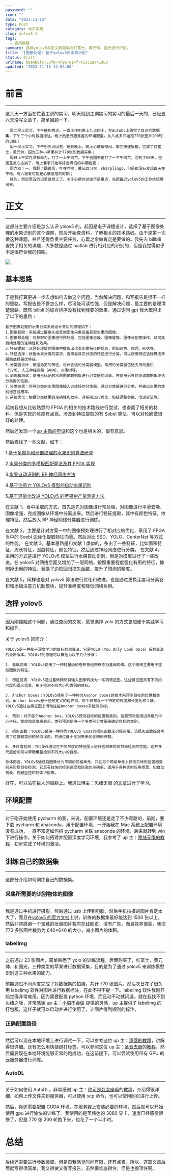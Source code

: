 ```yaml
---
password: ""
icon: ""
date: "2023-11-15"
type: Post
category: 动手实践
slug: yolov5-1
tags:
  - 实用教程
summary: 选择yolov5自定义数据集对红富士、黄元帅、国光进行识别。
title: "[图像处理] 基于yolov5的水果识别"
status: Draft
urlname: b8a4b0fc-53f9-4796-814f-433c2ec41d68
updated: "2023-11-15 12:03:00"
---
```


# 前言

---

这几天一方面在忙着工训的实习，明天就到工训实习的实习的最后一天的，已经五六天没写文章了。简单回顾一下，

```text
  周二早上实习，下午睡到两点，一直工作到晚上九点四十，在AutoDL上跑完了自己的数据集，下午三个小时数据标注，晚上熟悉云服务器的环境配置，从八点多开始跑770张图片200轮的训练；
  周一早上实习，下午到三点回去，睡到晚上，晚上心情很郁闷，取完快递拆箱，完成了红富士，黄元帅，国光三种小苹果共计770张到数据采集；
  周日上午实在没有动力，打了一上午饥荒，下午去图书馆打了一下午饥荒，活到了60天，但是差点心态崩了，晚上着手开始写综合课设的中期检查；
  周六双十一，我翻了翻微信，哔哩哔哩，番茄自习室，sharplingo，但是都没有发现白天在干啥，周六极有可能是心情低落的时期；
  好的，然后周五的记录就续上了。关于心情的总结不是重点，先把最近yoloV5的工作给梳理出来。
```

# 正文

---

这部分主要介绍是怎么认识 yolov5 的，起因是电子课程设计，选择了基于图像处理的水果识别的这个课题，然后开始查资料，了解相关的技术路线。由于是第一次做这种课题，并且还得负责主要任务，心累之余做肯定是要做的。我先去 bilibili 查找了相关的课题，大多数是通过 matlab 进行相对应的识别的，但是我觉得似乎不是很符合我的预期。

![](https://bu.dusays.com/2023/11/15/65547538298c7.png)

## 基本思路

---

于是我打算更进一步去想如何去做这个问题，当然解决问题，和写报告是很不一样的思路，写报告是不管怎么样，尽可能可读性强，但是解决问题，最主要的是理清楚思路。既然 bilibli 的综合排序没有找到我要的效果，通过询问 gpt 我大概得出了以下的思路：

```text
基于图像处理的水果分类系统设计背后的原理如下：
1.图像获取：系统通过摄像头或其他图像采集设备获取水果的图像。
2.图像预处理：对获取的图像进行预处理，包括图像去噪、图像增强、图像分割等操作，以提高后续处理的准确性和效果。
3.特征提取：从预处理后的图像中提取出代表水果特征的信息，例如颜色、纹理、形状等。
4.特征选择：根据水果分类的需求，选择最具区分度的特征进行分类，可以使用特征选择算法来辅助选择最优特征。
5.分类器设计：根据选定的特征，设计合适的分类器模型，常用的分类器包括支持向量机（SVM）、人工神经网络（ANN）、决策树等。
6.训练和测试：使用已标记的水果图像数据集进行分类器的训练，并使用另外的测试数据集评估分类器的性能。
7.分类结果：将待分类的水果图像输入训练好的分类器，通过分类器进行分类，并输出水果的类别标签或概率。
8.系统优化：根据分类结果的准确性和效率，对系统进行优化，包括调整参数、改进算法等。
```

起初我想从比较熟悉的 FPGA 的相关的技术路线进行尝试，也查阅了相关的材料，但是实现的难度有点高。涉及到特征提取的有 Sobel 算法，可以对轮廓做很好的处理。

然后还发现一个[up 主做的毕设](https://www.bilibili.com/video/BV1rs4y1X7bE/?spm_id_from=333.337.search-card.all.click&vd_source=237e295a40d7aaea043ead8c0d2c78ab)和这个也是相关的，很有意思。

然后查找了一些文献，如下：

1.[基于多颜色和局部纹理的水果识别算法研究](http://cloud.matrixcore.top/s/BxpMf7ceWiMbpyY)

2.[水果分类的多模板匹配算法及其 FPGA 实现](http://cloud.matrixcore.top/s/Y8ey2oj99pKee6g)

3.[水果自动识别的 BP 神经网络方法](http://cloud.matrixcore.top/s/nFgerGYRqZZy8b3)

4.[基于注意力 YOLOv5 模型的自动水果识别](http://cloud.matrixcore.top/s/exaX3dNwfn4jgbZ)

5.[基于轻量化改进 YOLOv5 的苹果树产量测定方法](http://cloud.matrixcore.top/s/ecDHTxi8N3SjD4T)

在文献 1，当中采取的方式，首先是先对图像进行预处理，对图像进行平滑去噪，图像增强，完成图像从环境中分离出来。然后进行特征提取，其中有颜色特征，纹理特征，然后放入 BP 神经网络分类器进行训练。

在文献 2，主要是针对方案一中的图像预处理进行了相对应的优化，采用了 FPGA 当中的 Soebl 边缘化提取特征向量。然后对比 SSD、YOLO、CenterNet 等方式的性能。
在文献 3，基本思路是和文献 1 类似的，多出了一些特征，比如面积特征，周长特征，弧度特征，颜色特征，然后通过神经网络进行分类。
在文献 4，采用的方式是进行 YOLOv5 模型进行水果自动识别，但是对模型进行了一些改进。在 yolov5 对网络后面又增加了一层网络，按照重要程度强化有用的特征，抑制掉无用的特征，替换了边框回归损失函数，提升了预测的精度。

在文献 5，同样也是对 yolov5 算法进行优化和改进，也是通过更换深度可分离卷积和添加注意力机制模块，提升准确度和降低网络负担。

## 选择 yolov5

---

因为刚接触这个问题，通过查阅的文献，感觉选择 yolo 的方式更加便于实践学习和操作。

关于 yolov5 的简介：

```text
YOLOv5是一种基于深度学习的目标检测算法，它是YOLO（You Only Look Once）系列算法的最新版本。YOLOv5的原理可以概括为以下几个步骤：

1. 基础网络：YOLOv5使用了一种轻量级的卷积神经网络作为基础网络。这个网络主要用于提取图像的特征。

2. 特征提取：YOLOv5通过基础网络将输入图像转换为一系列特征图。这些特征图具有不同的尺度和语义信息，用于检测不同大小和类别的目标。

3. Anchor boxes：YOLOv5使用了一种称为Anchor boxes的技术来预测目标的位置和类别。Anchor boxes是一些预定义的边界框，每个框都与一个特定的尺度和长宽比相关联。YOLOv5通过在特征图上滑动这些Anchor boxes来检测目标。

4. 预测：对于每个Anchor box，YOLOv5预测目标的位置和类别。位置预测使用边界框的中心坐标、宽度和高度来表示。类别预测使用一个多类别分类器来确定目标的类别。

5. 损失函数：YOLOv5使用一种称为YOLOv5 Loss的损失函数来训练网络。该损失函数综合考虑了位置和类别的预测误差，并通过最小化损失来优化网络参数。

6. 多尺度检测：YOLOv5通过在不同尺度的特征图上进行检测来提高目标检测的性能。这种多尺度检测可以帮助模型检测不同大小的目标。

总体而言，YOLOv5通过将图像分为不同的网格单元，并在每个网格单元上预测目标的位置和类别来实现目标检测。它具有较快的检测速度和较高的准确率，适用于各种实时应用场景，如自动驾驶、视频监控和物体识别等。
```

好在，可以站在巨人的肩膀上。我通过博主：思绪无限 的[文章](https://www.cnblogs.com/sixuwuxian/p/17372580.html)进行了学习。

## 环境配置

---

对于刚开始使用 pycharm 的我，来说，配置环境还是走了不少弯路的，前期，要下载 pycharm 和 anaconda，用于配置环境，一开始我在 Mac 系统上配置环境没有成功，一直不知道如何把 pycharm 关联 anaconda 的环境，后来就转到 win 下进行操作。关于如何搭建并配置深度学习环境，我参考了 up 主：[思绪无限的教程](https://www.bilibili.com/video/BV1Hg4y1t78v/?spm_id_from=333.999.0.0&vd_source=237e295a40d7aaea043ead8c0d2c78ab)，初步完成了环境的激活。

## 训练自己的数据集

---

这部分介绍如何训练自己的数据集。

### 采集所需要的识别物体的图像

---

我是通过手机进行摄影，然后通过 usb 上传到电脑，然后手机拍摄的图片肯定太大了，而且在[yolov5 的官方文档](https://docs.ultralytics.com/yolov5/)上说，训练的数据集最好能达到 1500 张以上。然后非常感谢一个宝藏的批量图片裁剪[在线网页](https://uutool.cn/img-clip-batch/)，没有广告，而且效率很高，我把 770 多张图片裁剪为 640\*640 的大小，减小图片的体积。

### labelimg

---

之前通过 23 张图片，简单熟悉了 yolo 的训练流程，后面购买了，红富士，黄元帅，和国光，三种类型的苹果进行数据采集，目的是为了通过 yolov5 来训练模型识别这三种水果的能力。

前期通过不同角度完成了对数据集的拍摄，共计 770 张图片，然后次日花了很久用 labelimg 软件对图片进行数据标注，在此不得不提一下。labelimg 软件我刚开始觉得非常难用，因为需要配置 python 环境，而且动不动就闪退。就在我找不到头绪之际，非常感谢 up 主：[小周不会做](https://www.bilibili.com/video/BV1Xh4y1574N/?spm_id_from=333.880.my_history.page.click&vd_source=237e295a40d7aaea043ead8c0d2c78ab) 提供的灵感，up 主提供了 labelimg 的打包版，这样子就可以启动并进行使用了，让图片得到顺利的标注。

### 正确配置路径

---

然后可以现在本地环境上进行调试一下，可以参考这位 up 主：[遗落的教程](https://www.bilibili.com/video/BV1f94y1R7a4/?spm_id_from=333.880.my_history.page.click&vd_source=237e295a40d7aaea043ead8c0d2c78ab)，讲解得很详细。还有怎么用快捷键打标签，可以参照这位 up 主：[圣音去扉](https://space.bilibili.com/471665566)的[教程](https://www.bilibili.com/video/BV1rT411f7Up/?spm_id_from=333.880.my_history.page.click&vd_source=237e295a40d7aaea043ead8c0d2c78ab)。然后需要现在本地环境能够正常的跑成功，在这前提下，可以尝试使用带有 GPU 的云服务器进行训练。

### AutoDL

---

关于如何使用 AutoDL，非常感谢 up 主：[你可是处女座啊](https://space.bilibili.com/21060026)的[教程](https://www.bilibili.com/video/BV13s4y1V7b4/?spm_id_from=333.880.my_history.page.click&vd_source=237e295a40d7aaea043ead8c0d2c78ab)，介绍得很详细，如何上传文件夹到服务器，可以使用 scp 命令，也可以使用网页进行上传。

然后，你还需要配置 CUDA 环境，在服务器上安装必要的环境，然后就可以开始使用 gpu 进行愉快的训练了。我使用的是英伟达的 3080 显卡，速度已经感觉很快了，但是 770 张 200 轮跑下来，也花了一个半小时。

# 总结

---

后续还需要进行参数微调，但是自我感觉时间有限，还有点累，所以，这篇文章后面就写得很简单，我又得做又得写报告，虽然很难崩得住，但是也得顶住啊。
